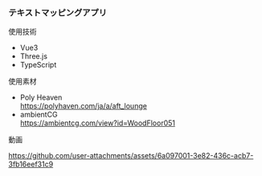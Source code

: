 ### テキストマッピングアプリ

使用技術
- Vue3
- Three.js
- TypeScript

使用素材
- Poly Heaven<br>
https://polyhaven.com/ja/a/aft_lounge
- ambientCG<br>
https://ambientcg.com/view?id=WoodFloor051

動画<br>

https://github.com/user-attachments/assets/6a097001-3e82-436c-acb7-3fb16eef31c9

